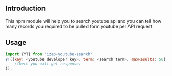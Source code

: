 Introduction
-----

This npm module will help you to search youtube api and you can tell how many records you required to be pulled form youtube per API request.

Usage
-----

```javascript
import {YT} from 'izap-youtube-search'
YT({key: <youtube developer key>, term: <search term>, maxResults: 50},function(response){
    //here you will get response.
});
```